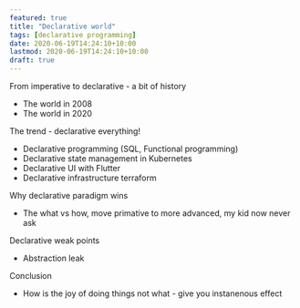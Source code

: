 ```yaml
---
featured: true
title: "Declarative world"
tags: [declarative programming]
date: 2020-06-19T14:24:10+10:00
lastmod: 2020-06-19T14:24:10+10:00
draft: true
---
```


From imperative to declarative - a bit of history

- The world in 2008
- The world in 2020

The trend - declarative everything!

- Declarative programming (SQL, Functional programming)
- Declarative state management in Kubernetes
- Declarative UI with Flutter
- Declarative infrastructure terraform

Why declarative paradigm wins

- The what vs how, move primative to more advanced, my kid now never ask

Declarative weak points

- Abstraction leak

Conclusion

- How is the joy of doing things not what - give you instanenous effect

